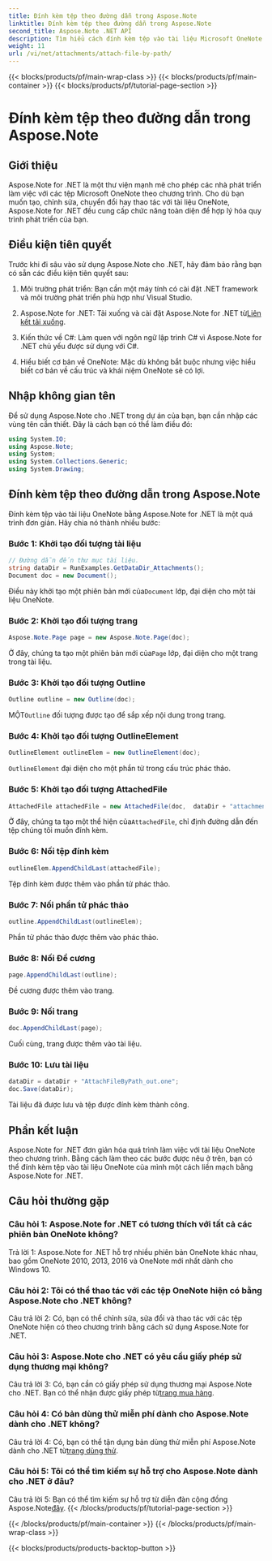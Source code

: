 ```yaml
---
title: Đính kèm tệp theo đường dẫn trong Aspose.Note
linktitle: Đính kèm tệp theo đường dẫn trong Aspose.Note
second_title: Aspose.Note .NET API
description: Tìm hiểu cách đính kèm tệp vào tài liệu Microsoft OneNote theo chương trình bằng Aspose.Note for .NET. Đơn giản hóa quá trình phát triển của bạn với hướng dẫn toàn diện này.
weight: 11
url: /vi/net/attachments/attach-file-by-path/
---
```


{{< blocks/products/pf/main-wrap-class >}}
{{< blocks/products/pf/main-container >}}
{{< blocks/products/pf/tutorial-page-section >}}

# Đính kèm tệp theo đường dẫn trong Aspose.Note

## Giới thiệu

Aspose.Note for .NET là một thư viện mạnh mẽ cho phép các nhà phát triển làm việc với các tệp Microsoft OneNote theo chương trình. Cho dù bạn muốn tạo, chỉnh sửa, chuyển đổi hay thao tác với tài liệu OneNote, Aspose.Note for .NET đều cung cấp chức năng toàn diện để hợp lý hóa quy trình phát triển của bạn.

## Điều kiện tiên quyết

Trước khi đi sâu vào sử dụng Aspose.Note cho .NET, hãy đảm bảo rằng bạn có sẵn các điều kiện tiên quyết sau:

1. Môi trường phát triển: Bạn cần một máy tính có cài đặt .NET framework và môi trường phát triển phù hợp như Visual Studio.

2.  Aspose.Note for .NET: Tải xuống và cài đặt Aspose.Note for .NET từ[Liên kết tải xuống](https://releases.aspose.com/note/net/).

3. Kiến thức về C#: Làm quen với ngôn ngữ lập trình C# vì Aspose.Note for .NET chủ yếu được sử dụng với C#.

4. Hiểu biết cơ bản về OneNote: Mặc dù không bắt buộc nhưng việc hiểu biết cơ bản về cấu trúc và khái niệm OneNote sẽ có lợi.

## Nhập không gian tên

Để sử dụng Aspose.Note cho .NET trong dự án của bạn, bạn cần nhập các vùng tên cần thiết. Đây là cách bạn có thể làm điều đó:

```csharp
using System.IO;
using Aspose.Note;
using System;
using System.Collections.Generic;
using System.Drawing;
```

## Đính kèm tệp theo đường dẫn trong Aspose.Note

Đính kèm tệp vào tài liệu OneNote bằng Aspose.Note for .NET là một quá trình đơn giản. Hãy chia nó thành nhiều bước:

### Bước 1: Khởi tạo đối tượng tài liệu

```csharp
// Đường dẫn đến thư mục tài liệu.
string dataDir = RunExamples.GetDataDir_Attachments();
Document doc = new Document();
```

 Điều này khởi tạo một phiên bản mới của`Document` lớp, đại diện cho một tài liệu OneNote.

### Bước 2: Khởi tạo đối tượng trang

```csharp
Aspose.Note.Page page = new Aspose.Note.Page(doc);
```

 Ở đây, chúng ta tạo một phiên bản mới của`Page` lớp, đại diện cho một trang trong tài liệu.

### Bước 3: Khởi tạo đối tượng Outline

```csharp
Outline outline = new Outline(doc);
```

 MỘT`Outline` đối tượng được tạo để sắp xếp nội dung trong trang.

### Bước 4: Khởi tạo đối tượng OutlineElement

```csharp
OutlineElement outlineElem = new OutlineElement(doc);
```

`OutlineElement` đại diện cho một phần tử trong cấu trúc phác thảo.

### Bước 5: Khởi tạo đối tượng AttachedFile

```csharp
AttachedFile attachedFile = new AttachedFile(doc,  dataDir + "attachment.txt");
```

 Ở đây, chúng ta tạo một thể hiện của`AttachedFile`, chỉ định đường dẫn đến tệp chúng tôi muốn đính kèm.

### Bước 6: Nối tệp đính kèm

```csharp
outlineElem.AppendChildLast(attachedFile);
```

Tệp đính kèm được thêm vào phần tử phác thảo.

### Bước 7: Nối phần tử phác thảo

```csharp
outline.AppendChildLast(outlineElem);
```

Phần tử phác thảo được thêm vào phác thảo.

### Bước 8: Nối Đề cương

```csharp
page.AppendChildLast(outline);
```

Đề cương được thêm vào trang.

### Bước 9: Nối trang

```csharp
doc.AppendChildLast(page);
```

Cuối cùng, trang được thêm vào tài liệu.

### Bước 10: Lưu tài liệu

```csharp
dataDir = dataDir + "AttachFileByPath_out.one";
doc.Save(dataDir);
```

Tài liệu đã được lưu và tệp được đính kèm thành công.

## Phần kết luận

Aspose.Note for .NET đơn giản hóa quá trình làm việc với tài liệu OneNote theo chương trình. Bằng cách làm theo các bước được nêu ở trên, bạn có thể đính kèm tệp vào tài liệu OneNote của mình một cách liền mạch bằng Aspose.Note for .NET.

## Câu hỏi thường gặp

### Câu hỏi 1: Aspose.Note for .NET có tương thích với tất cả các phiên bản OneNote không?

Trả lời 1: Aspose.Note for .NET hỗ trợ nhiều phiên bản OneNote khác nhau, bao gồm OneNote 2010, 2013, 2016 và OneNote mới nhất dành cho Windows 10.

### Câu hỏi 2: Tôi có thể thao tác với các tệp OneNote hiện có bằng Aspose.Note cho .NET không?

Câu trả lời 2: Có, bạn có thể chỉnh sửa, sửa đổi và thao tác với các tệp OneNote hiện có theo chương trình bằng cách sử dụng Aspose.Note for .NET.

### Câu hỏi 3: Aspose.Note cho .NET có yêu cầu giấy phép sử dụng thương mại không?

Câu trả lời 3: Có, bạn cần có giấy phép sử dụng thương mại Aspose.Note cho .NET. Bạn có thể nhận được giấy phép từ[trang mua hàng](https://purchase.aspose.com/buy).

### Câu hỏi 4: Có bản dùng thử miễn phí dành cho Aspose.Note dành cho .NET không?

 Câu trả lời 4: Có, bạn có thể tận dụng bản dùng thử miễn phí Aspose.Note dành cho .NET từ[trang dùng thử](https://releases.aspose.com/).

### Câu hỏi 5: Tôi có thể tìm kiếm sự hỗ trợ cho Aspose.Note dành cho .NET ở đâu?

 Câu trả lời 5: Bạn có thể tìm kiếm sự hỗ trợ từ diễn đàn cộng đồng Aspose.Note[đây](https://forum.aspose.com/c/note/28).
{{< /blocks/products/pf/tutorial-page-section >}}

{{< /blocks/products/pf/main-container >}}
{{< /blocks/products/pf/main-wrap-class >}}

{{< blocks/products/products-backtop-button >}}
